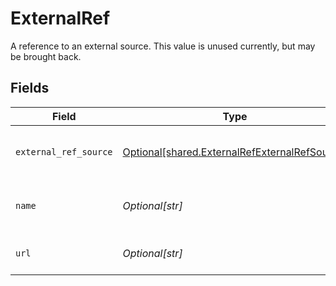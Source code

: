 # ExternalRef

A reference to an external source. This value is unused currently, but may be brought back.


## Fields

| Field                                                                                                    | Type                                                                                                     | Required                                                                                                 | Description                                                                                              |
| -------------------------------------------------------------------------------------------------------- | -------------------------------------------------------------------------------------------------------- | -------------------------------------------------------------------------------------------------------- | -------------------------------------------------------------------------------------------------------- |
| `external_ref_source`                                                                                    | [Optional[shared.ExternalRefExternalRefSource]](undefined/models/shared/externalrefexternalrefsource.md) | :heavy_minus_sign:                                                                                       | The source of the external reference.                                                                    |
| `name`                                                                                                   | *Optional[str]*                                                                                          | :heavy_minus_sign:                                                                                       | The name of the external reference.                                                                      |
| `url`                                                                                                    | *Optional[str]*                                                                                          | :heavy_minus_sign:                                                                                       | The URL to the external reference.                                                                       |